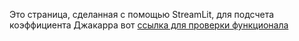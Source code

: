 Это страница, сделанная с помощью StreamLit, для подсчета коэффициента Джакарра
вот [ссылка для проверки функционала ](https://allfeeto-jakar-main-6juhtd.streamlit.app/)
